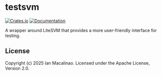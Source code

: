 # testsvm

[![Crates.io](https://img.shields.io/crates/v/testsvm.svg)](https://crates.io/crates/testsvm)
[![Documentation](https://docs.rs/testsvm/badge.svg)](https://docs.rs/testsvm)

A wrapper around LiteSVM that provides a more user-friendly interface for testing.

## License

Copyright (c) 2025 Ian Macalinao. Licensed under the Apache License, Version 2.0.
